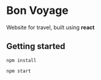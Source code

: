 # Bon Voyage

Website for travel, built using **react**

## Getting started

`npm install`

`npm start`
